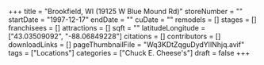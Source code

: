 +++
title = "Brookfield, WI (19125 W Blue Mound Rd)"
storeNumber = ""
startDate = "1997-12-17"
endDate = ""
cuDate = ""
remodels = []
stages = []
franchisees = []
attractions = []
sqft = ""
latitudeLongitude = ["43.03509092", "-88.06849228"]
citations = []
contributors = []
downloadLinks = []
pageThumbnailFile = "Wq3KDtZqguDydYlINhjq.avif"
tags = ["Locations"]
categories = ["Chuck E. Cheese's"]
draft = false
+++
